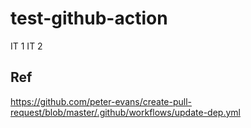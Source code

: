 # test-github-action

IT 1
IT 2

## Ref

https://github.com/peter-evans/create-pull-request/blob/master/.github/workflows/update-dep.yml
